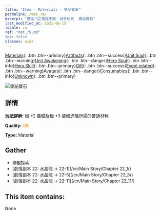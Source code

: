 ```yaml
---
title: "Item - Materials - 奧祕寶石"
permalink: /mat_79/
excerpt: "魔法门之英雄无敌：战争纪元  奧祕寶石"
last_modified_at: 2021-06-15
locale: cn
ref: "mat_79.md"
toc: false
classes: wide
---
```

 [Materials](/ItemsCN/){: .btn .btn--primary}[Artifacts](/ItemsCN/Artifacts/){: .btn .btn--success}[Unit Soul](/ItemsCN/UnitSoul/){: .btn .btn--warning}[Unit Awakening](/ItemsCN/UnitAwakening/){: .btn .btn--danger}[Hero Soul](/ItemsCN/HeroSoul/){: .btn .btn--info}[Hero Skill](/ItemsCN/HeroSkill/){: .btn .btn--primary}[Gift](/ItemsCN/Gift/){: .btn .btn--success}[Event related](/ItemsCN/Events/){: .btn .btn--warning}[Avatars](/ItemsCN/Avatars/){: .btn .btn--danger}[Consumables](/ItemsCN/Consumables/){: .btn .btn--info}[Unknown](/ItemsCN/Unknown/){: .btn .btn--primary}

 ![奧祕寶石](/images/t/i_cailiao_baoshi3.png)

## 詳情
 **玩法詳解:** 橙 +2 裝備及橙 +3 裝備進階所需的普通材料

 **Quality:** <span style="color: #FF8C00">OK</span>

 **Type:** Material

## Gather

*    聯盟探索 
*    [劇情副本 22: 水晶龍 -> 22-1](/cn/Main Story/Chapter 22_1/) 
*    [劇情副本 22: 水晶龍 -> 22-5](/cn/Main Story/Chapter 22_5/) 
*    [劇情副本 22: 水晶龍 -> 22-11](/cn/Main Story/Chapter 22_11/) 

## This item contains:

  None


